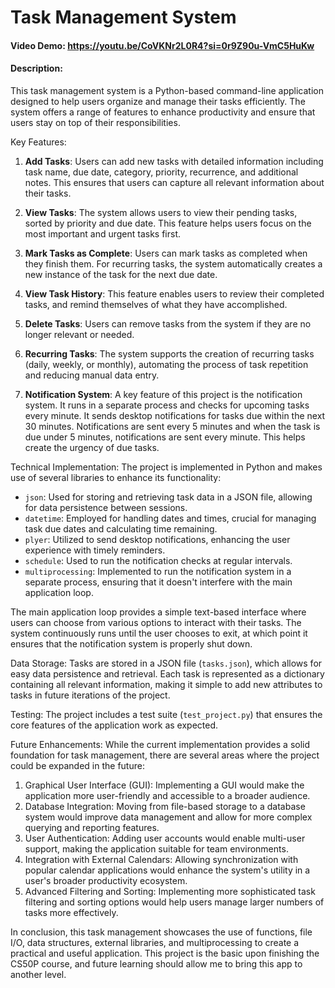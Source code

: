 # Task Management System

#### Video Demo:  <https://youtu.be/CoVKNr2L0R4?si=0r9Z90u-VmC5HuKw>

#### Description:

This task management system is a Python-based command-line application designed to help users organize and manage their tasks efficiently. The system offers a range of features to enhance productivity and ensure that users stay on top of their responsibilities.

Key Features:
1. **Add Tasks**: Users can add new tasks with detailed information including task name, due date, category, priority, recurrence, and additional notes. This ensures that users can capture all relevant information about their tasks.

2. **View Tasks**: The system allows users to view their pending tasks, sorted by priority and due date. This feature helps users focus on the most important and urgent tasks first.

3. **Mark Tasks as Complete**: Users can mark tasks as completed when they finish them. For recurring tasks, the system automatically creates a new instance of the task for the next due date.

4. **View Task History**: This feature enables users to review their completed tasks, and remind themselves of what they have accomplished.

5. **Delete Tasks**: Users can remove tasks from the system if they are no longer relevant or needed.

6. **Recurring Tasks**: The system supports the creation of recurring tasks (daily, weekly, or monthly), automating the process of task repetition and reducing manual data entry.

7. **Notification System**: A key feature of this project is the notification system. It runs in a separate process and checks for upcoming tasks every minute. It sends desktop notifications for tasks due within the next 30 minutes. Notifications are sent every 5 minutes and when the task is due under 5 minutes, notifications are sent every minute. This helps create the urgency of due tasks.

Technical Implementation:
The project is implemented in Python and makes use of several libraries to enhance its functionality:

- `json`: Used for storing and retrieving task data in a JSON file, allowing for data persistence between sessions.
- `datetime`: Employed for handling dates and times, crucial for managing task due dates and calculating time remaining.
- `plyer`: Utilized to send desktop notifications, enhancing the user experience with timely reminders.
- `schedule`: Used to run the notification checks at regular intervals.
- `multiprocessing`: Implemented to run the notification system in a separate process, ensuring that it doesn't interfere with the main application loop.

The main application loop provides a simple text-based interface where users can choose from various options to interact with their tasks. The system continuously runs until the user chooses to exit, at which point it ensures that the notification system is properly shut down.

Data Storage:
Tasks are stored in a JSON file (`tasks.json`), which allows for easy data persistence and retrieval. Each task is represented as a dictionary containing all relevant information, making it simple to add new attributes to tasks in future iterations of the project.

Testing:
The project includes a test suite (`test_project.py`) that ensures the core features of the application work as expected.

Future Enhancements:
While the current implementation provides a solid foundation for task management, there are several areas where the project could be expanded in the future:

1. Graphical User Interface (GUI): Implementing a GUI would make the application more user-friendly and accessible to a broader audience.
2. Database Integration: Moving from file-based storage to a database system would improve data management and allow for more complex querying and reporting features.
3. User Authentication: Adding user accounts would enable multi-user support, making the application suitable for team environments.
4. Integration with External Calendars: Allowing synchronization with popular calendar applications would enhance the system's utility in a user's broader productivity ecosystem.
5. Advanced Filtering and Sorting: Implementing more sophisticated task filtering and sorting options would help users manage larger numbers of tasks more effectively.

In conclusion, this task management showcases the use of functions, file I/O, data structures, external libraries, and multiprocessing to create a practical and useful application. This project is the basic upon finishing the CS50P course, and future learning should allow me to bring this app to another level.